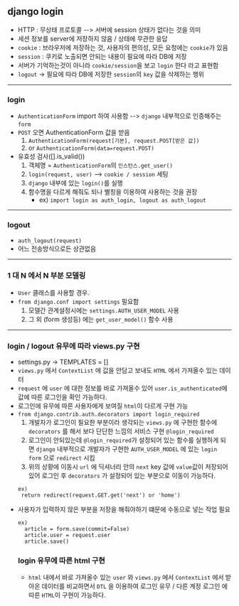 ## django login
- HTTP : 무상태 프로토콜 --> 서버에 session 상태가 없다는 것을 의미
- 세션 정보를 server에 저장하지 않음 / 상태에 무관한 응답
- `cookie` : 브라우저에 저장하는 것, 사용자의 편의성, 모든 요청에는 `cookie`가 있음
- `session` : 쿠키로 노출되면 안되는 내용이 필요에 따라 DB에 저장
- 서버가 기억하는것이 아니라 `cookie/session`을 보고 `login` 한다 라고 표현함
- `logout` -> 필요에 따라 DB에 저장한 `session`의 `key` 값을 삭제하는 행위
---
### login
- `AuthenticationForm` import 하여 사용함 --> `django` 내부적으로 인증해주는 `form`
- `POST` 오면 AuthenticationForm 값을 받음
  1. `AuthenticationForm(request[기본], request.POST[받은 값])`
  2. or `AuthenticationForm(data=request.POST)`
- 유효성 검사([].is_valid())
  1. 객체명 = `AuthenticationForm`의 `인스턴스.get_user()`
  2. `login(request, user)` --> `cookie / session` 세팅
  3. `django` 내부에 있는 `login()`를 실행
  4. 함수명을 다르게 해줘도 되나 별칭을 이용하여 사용하는 것을 권장
     - ex) `import login as auth_login, logout as auth_logout`
---
### logout
- `auth_logout(request)`
- 어느 전송방식으로든 상관없음
---
### 1 대 N 에서 N 부분 모델링
- `User` 클래스를 사용할 경우.
- `from django.conf import settings` 필요함
  1. 모델간 관계설정시에는 `settings.AUTH_USER_MODEL` 사용
  2. 그 외 (form 생성등) 에는 `get_user_model()` 함수 사용
---
### login / logout 유무에 따라 views.py 구현
- settings.py -> TEMPLATES = []
- `views.py` 에서 `ContextList` 에 값을 안담고 보내도 `HTML` 에서 가져올수 있는 데이터 
- `request` 에 `user` 에 대한 정보를 바로 가져올수 있어 `user.is_authenticated`에 값에 따른 로그인을 확인 가능하다.
- 로그인에 유무에 따른 사용자에게 보여질 `html`이 다르게 구현 가능
- `from django.contrib.auth.decorators import login_required`
  1. 개발자가 로그인이 필요한 부분이라 생각되는 `views.py` 에 구현한 함수에 `decorators` 를 해서 보다 단단한 느낌의 서비스 구현 `@login_required`
  2. 로그인이 안되있는데 `@login_required`가 설정되어 있는 함수를 실행하게 되면 `django` 내부적으로 개발자가 구현한 `AUTH_USER_MODEL` 에 있는 `login form` 으로 `redirect` 시킴
  3. 위의 상황에 이동시 `url` 에 딕셔너리 안의 `next` key 값에 `value`값이 저장되어 있어 로그인 후 `decorators` 가 설정되어 있는 부분으로 이동이 가능하다.
  ```
  ex)
   return redirect(request.GET.get('next') or 'home')
  ```
- 사용자가 입력하지 않은 부분을 저장을 해줘야하기 떄문에 수동으로 넣는 작업 필요
  ``` 
  ex)
    article = form.save(commit=False)
    article.user = request.user
    article.save()
  ```
  ### login 유무에 따른 html 구현
  - `html` 내에서 바로 가져올수 있는 `user` 와 `views.py` 에서 `ContextList` 에서 받아온 데이터를 비교하면서 `DTL` 을 이용하여 로그인 유무 / 다른 계정 로그인 에 따른 `HTML`이 구현이 가능하다.